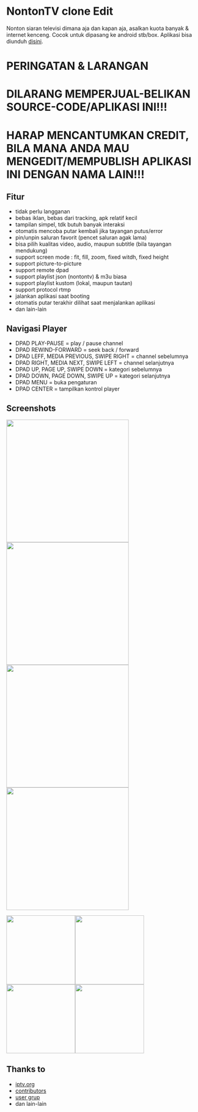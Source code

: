 # NontonTV clone Edit

Nonton siaran televisi dimana aja dan kapan aja, asalkan kuota banyak & internet kenceng. Cocok untuk dipasang ke android stb/box. Aplikasi bisa diunduh [disini](https://github.com/hariimurti/NontonTV/releases).


# PERINGATAN & LARANGAN
# DILARANG MEMPERJUAL-BELIKAN SOURCE-CODE/APLIKASI INI!!!
# HARAP MENCANTUMKAN CREDIT, BILA MANA ANDA MAU MENGEDIT/MEMPUBLISH APLIKASI INI DENGAN NAMA LAIN!!!


## Fitur
- tidak perlu langganan
- bebas iklan, bebas dari tracking, apk relatif kecil
- tampilan simpel, tdk butuh banyak interaksi
- otomatis mencoba putar kembali jika tayangan putus/error
- pin/unpin saluran favorit (pencet saluran agak lama)
- bisa pilih kualitas video, audio, maupun subtitle (bila tayangan mendukung)
- support screen mode : fit, fill, zoom, fixed witdh, fixed height
- support picture-to-picture
- support remote dpad
- support playlist json (nontontv) & m3u biasa
- support playlist kustom (lokal, maupun tautan)
- support protocol rtmp
- jalankan aplikasi saat booting
- otomatis putar terakhir dilihat saat menjalankan aplikasi
- dan lain-lain


## Navigasi Player
- DPAD PLAY-PAUSE = play / pause channel
- DPAD REWIND-FORWARD = seek back / forward
- DPAD LEFF, MEDIA PREVIOUS, SWIPE RIGHT = channel sebelumnya
- DPAD RIGHT, MEDIA NEXT, SWIPE LEFT = channel selanjutnya
- DPAD UP, PAGE UP, SWIPE DOWN = kategori sebelumnya
- DPAD DOWN, PAGE DOWN, SWIPE UP = kategori selanjutnya
- DPAD MENU = buka pengaturan
- DPAD CENTER = tampilkan kontrol player


## Screenshots
<img src="./screenshot/main_landscape.png" width=320><img src="./screenshot/player_live.jpg" width=320><img src="./screenshot/player_vod.jpg" width=320><img src="./screenshot/player_track.png" width=320>

<img src="./screenshot/main_portrait.jpg" height=180><img src="./screenshot/player_pip.jpg" height=180><img src="./screenshot/setting_source.jpg" height=180><img src="./screenshot/setting_app.jpg" height=180>


## Thanks to
- [iptv.org](https://github.com/iptv-org/iptv)
- [contributors](../../graphs/contributors)
- [user grup](https://t.me/paijemdev)
- dan lain-lain
